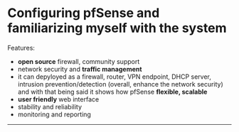 # Configuring pfSense and familiarizing myself with the system

Features:

- **open source** firewall, community support
- network security and **traffic management**
- it can depyloyed as a firewall, router, VPN endpoint, DHCP server, intrusion prevention/detection (overall, enhance the network security) and with that being said it shows how pfSense **flexible, scalable**
- **user friendly** web interface
- stability and reliability
- monitoring and reporting

-----------------------------------------------------------------------------------------------------------------------------------------------------------------------------



